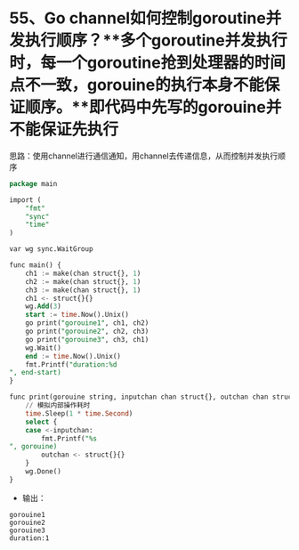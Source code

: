 # 55、Go channel如何控制goroutine并发执行顺序？**多个goroutine并发执行时，每一个goroutine抢到处理器的时间点不一致，gorouine的执行本身不能保证顺序。**即代码中先写的gorouine并不能保证先执行

思路：使用channel进行通信通知，用channel去传递信息，从而控制并发执行顺序

```sql
package main

import (
    "fmt"
    "sync"
    "time"
)

var wg sync.WaitGroup

func main() {
    ch1 := make(chan struct{}, 1)
    ch2 := make(chan struct{}, 1)
    ch3 := make(chan struct{}, 1)
    ch1 <- struct{}{}
    wg.Add(3)
    start := time.Now().Unix()
    go print("gorouine1", ch1, ch2)
    go print("gorouine2", ch2, ch3)
    go print("gorouine3", ch3, ch1)
    wg.Wait()
    end := time.Now().Unix()
    fmt.Printf("duration:%d
", end-start)
}

func print(gorouine string, inputchan chan struct{}, outchan chan struct{}) {
    // 模拟内部操作耗时
    time.Sleep(1 * time.Second)
    select {
    case <-inputchan:
        fmt.Printf("%s
", gorouine)
        outchan <- struct{}{}
    }
    wg.Done()
}
```

- 输出：

```
gorouine1
gorouine2
gorouine3
duration:1
```


